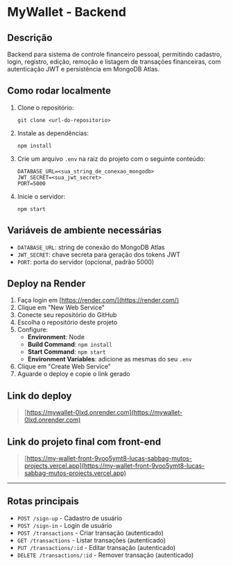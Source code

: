 # MyWallet - Backend

## Descrição
Backend para sistema de controle financeiro pessoal, permitindo cadastro, login, registro, edição, remoção e listagem de transações financeiras, com autenticação JWT e persistência em MongoDB Atlas.

## Como rodar localmente

1. Clone o repositório:
   ```
   git clone <url-do-repositorio>
   ```
2. Instale as dependências:
   ```
   npm install
   ```
3. Crie um arquivo `.env` na raiz do projeto com o seguinte conteúdo:
   ```
   DATABASE_URL=<sua_string_de_conexao_mongodb>
   JWT_SECRET=<sua_jwt_secret>
   PORT=5000
   ```
4. Inicie o servidor:
   ```
   npm start
   ```

## Variáveis de ambiente necessárias
- `DATABASE_URL`: string de conexão do MongoDB Atlas
- `JWT_SECRET`: chave secreta para geração dos tokens JWT
- `PORT`: porta do servidor (opcional, padrão 5000)

## Deploy na Render
1. Faça login em [https://render.com/](https://render.com/)
2. Clique em "New Web Service"
3. Conecte seu repositório do GitHub
4. Escolha o repositório deste projeto
5. Configure:
   - **Environment**: Node
   - **Build Command**: `npm install`
   - **Start Command**: `npm start`
   - **Environment Variables**: adicione as mesmas do seu `.env`
6. Clique em "Create Web Service"
7. Aguarde o deploy e copie o link gerado

## Link do deploy
> [https://mywallet-0lxd.onrender.com](https://mywallet-0lxd.onrender.com)

## Link do projeto final com front-end
> [https://my-wallet-front-9voo5ymt8-lucas-sabbag-mutos-projects.vercel.app](https://my-wallet-front-9voo5ymt8-lucas-sabbag-mutos-projects.vercel.app)

---

## Rotas principais
- `POST /sign-up` - Cadastro de usuário
- `POST /sign-in` - Login de usuário
- `POST /transactions` - Criar transação (autenticado)
- `GET /transactions` - Listar transações (autenticado)
- `PUT /transactions/:id` - Editar transação (autenticado)
- `DELETE /transactions/:id` - Remover transação (autenticado) 
